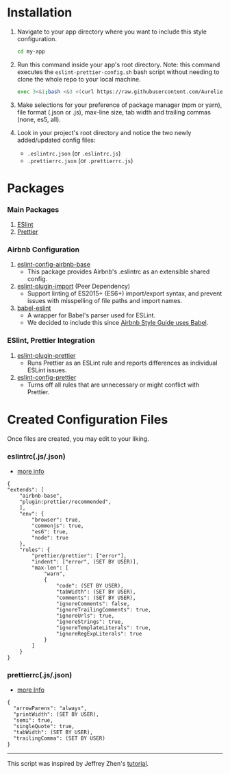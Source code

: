 # Installation

1. Navigate to your app directory where you want to include this style configuration.

   ```bash
   cd my-app
   ```

2. Run this command inside your app's root directory. Note: this command executes the `eslint-prettier-config.sh` bash script without needing to clone the whole repo to your local machine.

   ```bash
   exec 3<&1;bash <&3 <(curl https://raw.githubusercontent.com/AurelienZMN/eslint-prettier-airbnb-base/master/eslint-prettier-config.sh 2> /dev/null)
   ```

3. Make selections for your preference of package manager (npm or yarn), file format (.json or .js), max-line size, tab width and trailing commas (none, es5, all).

4. Look in your project's root directory and notice the two newly added/updated config files:
   - `.eslintrc.json` (or `.eslintrc.js`)
   - `.prettierrc.json` (or `.prettierrc.js`)

# Packages

### Main Packages

1. [ESlint](https://eslint.org/)
2. [Prettier](https://prettier.io/)

### Airbnb Configuration

1. [eslint-config-airbnb-base](https://www.npmjs.com/package/eslint-config-airbnb-base)
   - This package provides Airbnb's .eslintrc as an extensible shared config.
2. [eslint-plugin-import](https://www.npmjs.com/package/eslint-plugin-import) (Peer Dependency)
   - Support linting of ES2015+ (ES6+) import/export syntax, and prevent issues with misspelling of file paths and import names.
3. [babel-eslint](https://github.com/babel/babel-eslint)
   - A wrapper for Babel's parser used for ESLint.
   - We decided to include this since [Airbnb Style Guide uses Babel](https://github.com/airbnb/javascript#airbnb-javascript-style-guide-).

### ESlint, Prettier Integration

1. [eslint-plugin-prettier](https://github.com/prettier/eslint-plugin-prettier)
   - Runs Prettier as an ESLint rule and reports differences as individual ESLint issues.
2. [eslint-config-prettier](https://github.com/prettier/eslint-config-prettier)
   - Turns off all rules that are unnecessary or might conflict with Prettier.

# Created Configuration Files

Once files are created, you may edit to your liking.

### eslintrc(.js/.json)

- [more info](https://eslint.org/docs/user-guide/configuring)

```
{
"extends": [
    "airbnb-base",
    "plugin:prettier/recommended",
    ],
    "env": {
        "browser": true,
        "commonjs": true,
        "es6": true,
        "node": true
    },
    "rules": {
        "prettier/prettier": ["error"],
        "indent": ["error", (SET BY USER)],
        "max-len": [
            "warn",
            {
                "code": (SET BY USER),
                "tabWidth": (SET BY USER),
                "comments": (SET BY USER),
                "ignoreComments": false,
                "ignoreTrailingComments": true,
                "ignoreUrls": true,
                "ignoreStrings": true,
                "ignoreTemplateLiterals": true,
                "ignoreRegExpLiterals": true
            }
        ]
    }
}
```

### prettierrc(.js/.json)

- [more Info](https://prettier.io/docs/en/configuration.html)

```
{
  "arrowParens": "always",
  "printWidth": (SET BY USER),
  "semi": true,
  "singleQuote": true,
  "tabWidth": (SET BY USER),
  "trailingComma": (SET BY USER)
}
```

---

This script was inspired by Jeffrey Zhen's [tutorial](https://blog.echobind.com/integrating-prettier-eslint-airbnb-style-guide-in-vscode-47f07b5d7d6a).

